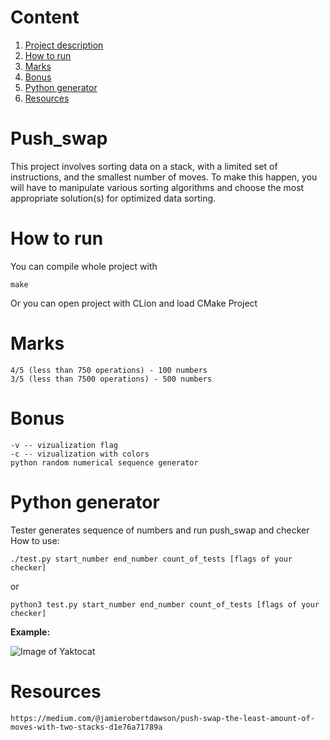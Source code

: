 # Content

1. [Project description](https://github.com/shikarukitake/push_swap#push_swap)
2. [How to run](https://github.com/shikarukitake/push_swap#how-to-run)
3. [Marks](https://github.com/shikarukitake/push_swap#marks)
4. [Bonus](https://github.com/shikarukitake/push_swap#bonus)
5. [Python generator](https://github.com/shikarukitake/push_swap#python-generator)
6. [Resources](https://github.com/shikarukitake/push_swap#resources)

# Push_swap
This project involves sorting data on a stack, with a limited set of instructions, and the smallest number of moves. To make this happen, you will have to manipulate various sorting algorithms and choose the most appropriate solution(s) for optimized data sorting.

# How to run
You can compile whole project with
```
make
```
Or you can open project with CLion and load CMake Project

# Marks
```
4/5 (less than 750 operations) - 100 numbers 
3/5 (less than 7500 operations) - 500 numbers
```

# Bonus
```
-v -- vizualization flag
-c -- vizualization with colors
python random numerical sequence generator
```

# Python generator
Tester generates sequence of numbers and run push_swap and checker
How to use:

```./test.py start_number end_number count_of_tests [flags of your checker]```

or

```python3 test.py start_number end_number count_of_tests [flags of your checker]```

**Example:**

![Image of Yaktocat](https://github.com/shikarukitake/push_swap/blob/master/images/example.png)


# Resources
```
https://medium.com/@jamierobertdawson/push-swap-the-least-amount-of-moves-with-two-stacks-d1e76a71789a
```
